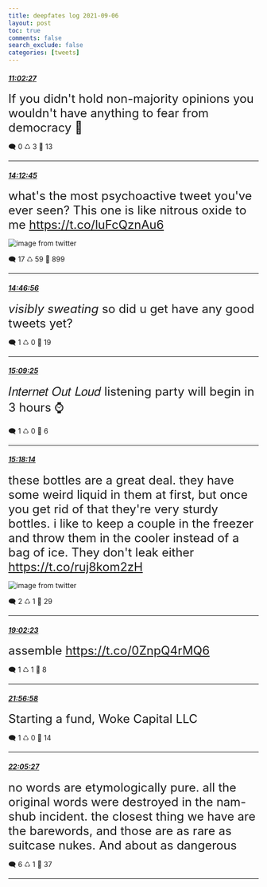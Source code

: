 ```yaml
---
title: deepfates log 2021-09-06
layout: post
toc: true
comments: false
search_exclude: false
categories: [tweets]
---
```



#### <a href = "https://twitter.com/deepfates/status/1434924973085372421">*11:02:27*</a>

<font size="5">If you didn't hold non-majority opinions you wouldn't have anything to fear from democracy 💅</font>



🗨️ 0 ♺ 3 🤍  13   

---
    
#### <a href = "https://twitter.com/deepfates/status/1434972863711354880">*14:12:45*</a>

<font size="5">what's the most psychoactive tweet you've ever seen?   This one is like nitrous oxide to me  https://t.co/luFcQznAu6</font>

![image from twitter](/./images/E-oMNvAXsAQfa8U.jpg)


🗨️ 17 ♺ 59 🤍  899   

---
    
#### <a href = "https://twitter.com/deepfates/status/1434981464211341317">*14:46:56*</a>

<font size="5">*visibly sweating*   so did u get have any good tweets yet?</font>



🗨️ 1 ♺ 0 🤍  19   

---
    
#### <a href = "https://twitter.com/deepfates/status/1434987122189082627">*15:09:25*</a>

<font size="5">𝐼𝑛𝑡𝑒𝑟𝑛𝑒𝑡 𝑂𝑢𝑡 𝐿𝑜𝑢𝑑 listening party will begin in 3 hours ⌚</font>



🗨️ 1 ♺ 0 🤍  6   

---
    
#### <a href = "https://twitter.com/deepfates/status/1434989341311438855">*15:18:14*</a>

<font size="5">these bottles are a great deal. they have some weird liquid in them at first, but once you get rid of that they're very sturdy bottles.   i like to keep a couple in the freezer and throw them in the cooler instead of a bag of ice. They don't leak either  https://t.co/ruj8kom2zH</font>

![image from twitter](/./images/E-obM0aWYAUPGy0.jpg)


🗨️ 2 ♺ 1 🤍  29   

---
    
#### <a href = "https://twitter.com/deepfates/status/1435045751604879360">*19:02:23*</a>

<font size="5">assemble  https://t.co/0ZnpQ4rMQ6</font>



🗨️ 1 ♺ 1 🤍  8   

---
    
#### <a href = "https://twitter.com/deepfates/status/1435089688126181381">*21:56:58*</a>

<font size="5">Starting a fund, Woke Capital LLC</font>



🗨️ 1 ♺ 0 🤍  14   

---
    
#### <a href = "https://twitter.com/deepfates/status/1435091821231738880">*22:05:27*</a>

<font size="5">no words are etymologically pure. all the original words were destroyed in the nam-shub incident.   the closest thing we have are the barewords, and those are as rare as suitcase nukes. And about as dangerous</font>



🗨️ 6 ♺ 1 🤍  37   

---
    
            
